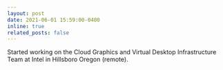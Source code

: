 ```yaml
---
layout: post
date: 2021-06-01 15:59:00-0400
inline: true
related_posts: false
---
```


Started working on the Cloud Graphics and Virtual Desktop Infrastructure Team at Intel in Hillsboro Oregon (remote).